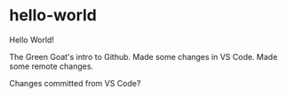 # hello-world
Hello World!

The Green Goat's intro to Github.
Made some changes in VS Code.
Made some remote changes.

Changes committed from VS Code?
